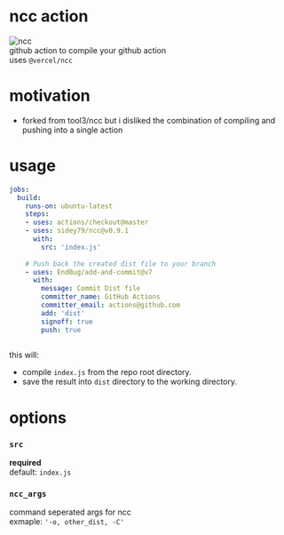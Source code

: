 # ncc action   
![ncc](https://github.com/sidey79/ncc/workflows/ncc/badge.svg?branch=main)   
github action to compile your github action    
uses `@vercel/ncc`

# motivation
* forked from tool3/ncc but i disliked the combination of compiling and pushing into a single action

# usage    
```yaml
jobs:
  build:
    runs-on: ubuntu-latest
    steps:
    - uses: actions/checkout@master
    - uses: sidey79/ncc@v0.9.1
      with:
        src: 'index.js'
                
    # Push back the created dist file to your branch            
    - uses: EndBug/add-and-commit@v7
      with:
        message: Commit Dist file
        committer_name: GitHub Actions
        committer_email: actions@github.com
        add: 'dist'
        signoff: true
        push: true
        
```
this will:
* compile `index.js` from the repo root directory.
* save the result into `dist` directory to the working directory.

# options
### `src`   
  **required**   
  default: `index.js`
### `ncc_args`   
  command seperated args for ncc   
  exmaple: `'-o, other_dist, -C'` 

